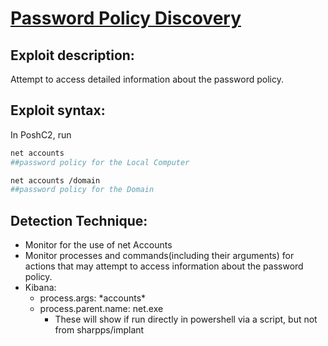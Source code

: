 # [Password Policy Discovery](https://attack.mitre.org/techniques/T1201/#:~:text=Adversaries%20may%20attempt%20to%20access,or%20crack%20through%20Brute%20Force.)

## Exploit description:
Attempt to access detailed information about the password policy.

## Exploit syntax:
In PoshC2, run

```sh
net accounts 
##password policy for the Local Computer 

net accounts /domain 
##password policy for the Domain
```

## Detection Technique:
* Monitor for the use of net Accounts
* Monitor processes and commands(including their arguments) for actions that may attempt to access information about the password policy.
* Kibana:
    * process.args: \*accounts\*
    * process.parent.name: net.exe
        * These will show if run directly in powershell via a script, but not from sharpps/implant